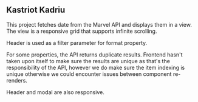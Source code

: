 ## Kastriot Kadriu

This project fetches date from the Marvel API and displays them in a view.
The view is a responsive grid that supports infinite scrolling.

Header is used as a filter parameter for format property. 

For some properties, the API returns duplicate results. Frontend hasn't taken upon itself to make sure the results are unique as that's the responsibility of the API, however we do make sure the item indexing is unique otherwise we could encounter issues between component re-renders.

Header and modal are also responsive.
